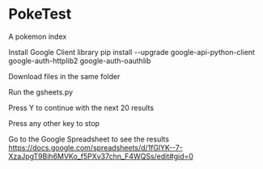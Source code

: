 # PokeTest
A pokemon index

Install Google Client library
pip install --upgrade google-api-python-client google-auth-httplib2 google-auth-oauthlib

Download files in the same folder

Run the gsheets.py 

Press Y to continue with the next 20 results

Press any other key to stop

Go to the Google Spreadsheet to see the results https://docs.google.com/spreadsheets/d/1fGlYK--7-XzaJpgT9Bih6MVKo_f5PXv37chn_F4WQSs/edit#gid=0
